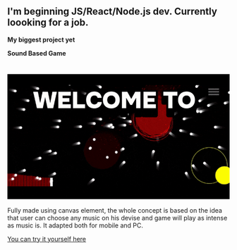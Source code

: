 ## I'm beginning JS/React/Node.js dev. Currently loooking for a job.

**My biggest project yet**

**Sound Based Game**
#
![](sound_game_gif.gif)

Fully made using canvas element, the whole concept is based on the idea that user can choose any music on his devise and game will play as intense as music is.
It adapted both for mobile and PC.

[You can try it yourself here](https://onlinesoundgame.onrender.com/)

<!--
**Bruhmanishe/Bruhmanishe** is a ✨ _special_ ✨ repository because its `README.md` (this file) appears on your GitHub profile.

Here are some ideas to get you started:

- 🔭 I’m currently working on ...
- 🌱 I’m currently learning ...
- 👯 I’m looking to collaborate on ...
- 🤔 I’m looking for help with ...
- 💬 Ask me about ...
- 📫 How to reach me: ...
- 😄 Pronouns: ...
- ⚡ Fun fact: ...
-->
